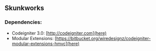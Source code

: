 ## Skunkworks

### Dependencies:

* Codeigniter 3.0: [http://codeigniter.com](here)
* Modular Extensions: [https://bitbucket.org/wiredesignz/codeigniter-modular-extensions-hmvc](here)
